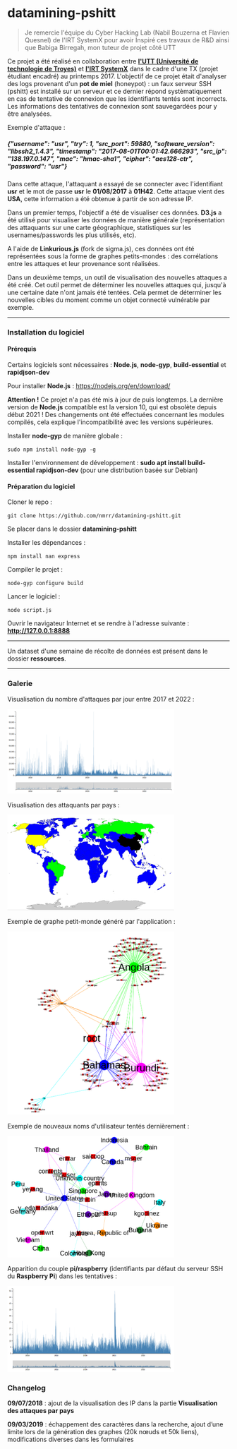 # datamining-pshitt

> Je remercie l'équipe du Cyber Hacking Lab (Nabil Bouzerna et Flavien Quesnel) de l'IRT SystemX pour avoir Inspiré ces travaux de R&D ainsi que Babiga Birregah, mon tuteur de projet côté UTT

Ce projet a été réalisé en collaboration entre [**l'UTT (Université de technologie de Troyes)**](https://www.utt.fr/) et [**l'IRT SystemX**](https://www.irt-systemx.fr/) dans le cadre d'une TX (projet étudiant encadré) au printemps 2017. L'objectif de ce projet était d'analyser des logs provenant d'un **pot de miel** (honeypot) : un faux serveur SSH (pshitt) est installé sur un serveur et ce dernier répond systèmatiquement en cas de tentative de connexion que les identifiants tentés sont incorrects. Les informations des tentatives de connexion sont sauvegardées pour y être analysées.

Exemple d'attaque :

#####  {"username": "usr", "try": 1, "src_port": 59880, "software_version": "libssh2_1.4.3", "timestamp": "2017-08-01T00:01:42.666293", "src_ip": "138.197.0.147", "mac": "hmac-sha1", "cipher": "aes128-ctr", "password": "usr"}

Dans cette attaque, l'attaquant a essayé de se connecter avec l'identifiant **usr** et le mot de passe **usr** le **01/08/2017** à **01H42**. Cette attaque vient des **USA**, cette information a été obtenue à partir de son adresse IP.

Dans un premier temps, l'objectif a été de visualiser ces données. **D3.js** a été utilisé pour visualiser les données de manière générale (représentation des attaquants sur une carte géographique, statistiques sur les usernames/passwords les plus utilisés, etc). 

A l'aide de **Linkurious.js** (fork de sigma.js), ces données ont été représentées sous la forme de graphes petits-mondes : des corrélations entre les attaques et leur provenance sont réalisées.

Dans un deuxième temps, un outil de visualisation des nouvelles attaques a été créé. Cet outil permet de déterminer les nouvelles attaques qui, jusqu'à une certaine date n'ont jamais été tentées. Cela permet de déterminer les nouvelles cibles du moment comme un objet connecté vulnérable par exemple.

-----------------------------------

### Installation du logiciel

#### Prérequis 

Certains logiciels sont nécessaires :  **Node.js**, **node-gyp**, **build-essential** et **rapidjson-dev**

Pour installer **Node.js** : https://nodejs.org/en/download/

**Attention !** Ce projet n'a pas été mis à jour de puis longtemps. La dernière version de **Node.js** compatible est la version 10, qui est obsolète depuis début 2021 ! Des changements ont été effectuées concernant les modules compilés, cela explique l'incompatibilité avec les versions supérieures.

Installer **node-gyp**  de manière globale : 
```
sudo npm install node-gyp -g
```

Installer l'environnement de développement : **sudo apt install build-essential rapidjson-dev** (pour une distribution basée sur Debian)

#### Préparation du logiciel

Cloner le repo : 
```
git clone https://github.com/nmrr/datamining-pshitt.git
```

Se placer dans le dossier **datamining-pshitt**

Installer les dépendances : 
```
npm install nan express
```

Compiler le projet :
```
node-gyp configure build
```

Lancer le logiciel :
```
node script.js
```

Ouvrir le navigateur Internet et se rendre à l'adresse suivante : **http://127.0.0.1:8888**

-----------------------------------

Un dataset d'une semaine de récolte de données est présent dans le dossier **ressources**.

-----------------------------------

### Galerie

Visualisation du nombre d'attaques par jour entre 2017 et 2022 :

<img src="https://github.com/nmrr/datamining-pshitt/blob/master/img/pshitt1.png" width=75% height=75%>

Visualisation des attaquants par pays :

<img src="https://github.com/nmrr/datamining-pshitt/blob/master/img/pshitt2.png" width=75% height=75%>

Exemple de graphe petit-monde généré par l'application :

<img src="https://github.com/nmrr/datamining-pshitt/blob/master/img/pshitt3.png" width=75% height=75%>

Exemple de nouveaux noms d'utilisateur tentés dernièrement :

<img src="https://github.com/nmrr/datamining-pshitt/blob/master/img/pshitt4.png" width=75% height=75%>

Apparition du couple **pi/raspberry** (identifiants par défaut du serveur SSH du **Raspberry Pi**) dans les tentatives :

<img src="https://github.com/nmrr/datamining-pshitt/blob/master/img/pshitt5.png" width=75% height=75%>

### Changelog

**09/07/2018** : ajout de la visualisation des IP dans la partie **Visualisation des attaques par pays**

**09/03/2019** : échappement des caractères dans la recherche, ajout d’une limite lors de la génération des graphes (20k nœuds et 50k liens), modifications diverses dans les formulaires
